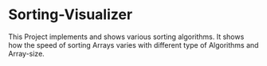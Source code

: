 # Sorting-Visualizer
This Project implements and shows various sorting algorithms.
It shows how the speed of sorting Arrays varies with different type of Algorithms and Array-size. 
